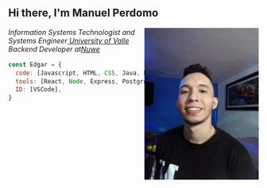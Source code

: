 <h2> Hi there, I'm Manuel Perdomo </h2>

<img align='right' src="./img/perfil.jpeg" width="230">
 
<p><em>Information Systems Technologist and Systems Engineer<a href="https://www.univalle.edu.co/"> University of Valle </a></br>Backend Developer at<a href="https://nuwe.io">Nuwe</a></em></p>


```javascript
const Edgar = {
  code: [Javascript, HTML, CSS, Java, Python,SQL],
  tools: [React, Node, Express, Postgress,MySQL,Django],
  ID: [VSCode],
}
```

 



<!--
**lonperman/lonperman** is a ✨ _special_ ✨ repository because its `README.md` (this file) appears on your GitHub profile.


